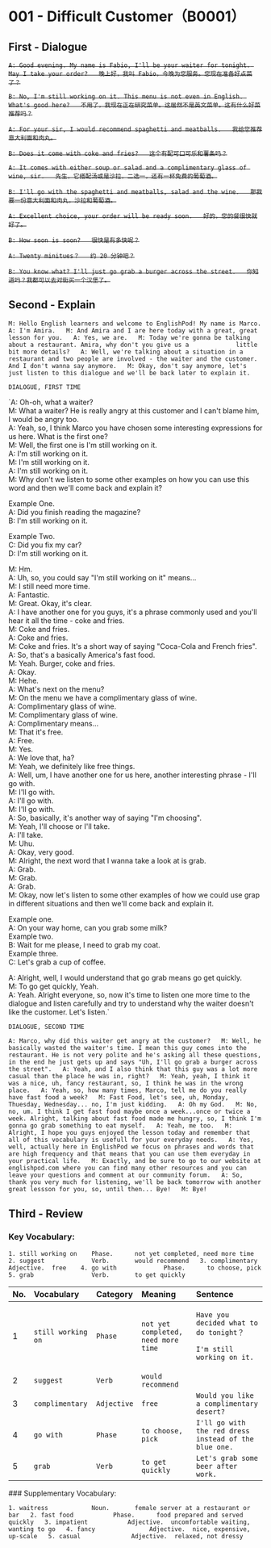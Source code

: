 # 001 - Difficult Customer（B0001）

## First - Dialogue

~~`A: Good evening. My name is Fabio, I'll be your waiter for tonight. May I take your order?  
   晚上好，我叫 Fabio，今晚为您服务。您现在准备好点菜了？`~~

~~`B: No, I'm still working on it. This menu is not even in English. What's good here?  
   不用了，我现在正在研究菜单。这居然不是英文菜单。这有什么好菜推荐吗？`~~

~~`A: For your sir, I would recommend spaghetti and meatballs.  
   我给您推荐意大利面和肉丸。`~~

~~`B: Does it come with coke and fries?  
   这个有配可口可乐和薯条吗？`~~

~~`A: It comes with either soup or salad and a complimentary glass of wine, sir.  
   先生，它搭配汤或是沙拉，二选一，还有一杯免费的葡萄酒。`~~

~~`B: I'll go with the spaghetti and meatballs, salad and the wine.  
   那我要一份意大利面和肉丸，沙拉和葡萄酒。`~~

~~`A: Excellent choice, your order will be ready soon.  
   好的，您的餐很快就好了。`~~

~~`B: How soon is soon?  
   很快是有多快呢？`~~

~~`A: Twenty minitues？  
   约 20 分钟吧？`~~

~~`B: You know what? I'll just go grab a burger across the street.  
   你知道吗？我都可以去对街买一个汉堡了。`~~

## Second - Explain

`M: Hello English learners and welcome to EnglishPod! My name is Marco.  
A: I'm Amira.  
M: And Amira and I are here today with a great, great lesson for you.  
A: Yes, we are.  
M: Today we're gonna be talking about a restaurant. Amira, why don't you give us a             little bit more details?  
A: Well, we're talking about a situation in a restaurant and two people are involved - the waiter and the customer. And I don't wanna say anymore.  
M: Okay, don't say anymore, let's just listen to this dialogue and we'll be back later to explain it.`

`DIALOGUE, FIRST TIME`

`A: Oh-oh, what a waiter?  
M: What a waiter? He is really angry at this customer and I can't blame him, I would be angry too.  
A: Yeah, so, I think Marco you have chosen some interesting expressions for us here. What is the first one?  
M: Well, the first one is I'm still working on it.  
A: I'm still working on it.  
M: I'm still working on it.  
A: I'm still working on it.  
M: Why don't we listen to some other examples on how you can use this word and then we'll come back and explain it?  
  
Example One.  
A: Did you finish reading the magazine?  
B: I'm still working on it.  
  
Example Two.  
C: Did you fix my car?  
D: I'm still working on it.  
  
M: Hm.  
A: Uh, so, you could say "I'm still working on it" means...  
M: I still need more time.  
A: Fantastic.  
M: Great. Okay, it's clear.  
A: I have another one for you guys, it's a phrase commonly used and you'll hear it all the time - coke and fries.  
M: Coke and fries.  
A: Coke and fries.  
M: Coke and fries. It's a short way of saying "Coca-Cola and French fries".  
A: So, that's a basically America's fast food.  
M: Yeah. Burger, coke and fries.  
A: Okay.  
M: Hehe.  
A: What's next on the menu?  
M: On the menu we have a complimentary glass of wine.  
A: Complimentary glass of wine.  
M: Complimentary glass of wine.  
A: Complimentary means...  
M: That it's free.  
A: Free.  
M: Yes.  
A: We love that, ha?  
M: Yeah, we definitely like free things.  
A: Well, um, I have another one for us here, another interesting phrase - I'll go with.  
M: I'll go with.  
A: I'll go with.  
M: I'll go with.  
A: So, basically, it's another way of saying "I'm choosing".  
M: Yeah, I'll choose or I'll take.  
A: I'll take.  
M: Uhu.  
A: Okay, very good.  
M: Alright, the next word that I wanna take a look at is grab.  
A: Grab.  
M: Grab.  
A: Grab.  
M: Okay, now let's listen to some other examples of how we could use grap in different situations and then we'll come back and explain it.  
  
Example one.  
A: On your way home, can you grab some milk?  
Example two.  
B: Wait for me please, I need to grab my coat.  
Example three.  
C: Let's grab a cup of coffee.  
  
A: Alright, well, I would understand that go grab means go get quickly.  
M: To go get quickly, Yeah.  
A: Yeah. Alright everyone, so, now it's time to listen one more time to the dialogue and listen carefully and try to understand why the waiter doesn't like the customer. Let's listen.`

`DIALOGUE, SECOND TIME`

`A: Marco, why did this waiter get angry at the customer?  
M: Well, he basically wasted the waiter's time. I mean this guy comes into the restaurant. He is not very polite and he's asking all these questions, in the end he just gets up and says "Uh, I'll go grab a burger across the street".  
A: Yeah, and I also think that this guy was a lot more casual than the place he was in, right?  
M: Yeah, yeah, I think it was a nice, uh, fancy restaurant, so, I think he was in the wrong place.  
A: Yeah, so, how many times, Marco, tell me do you really have fast food a week?  
M: Fast Food, let's see, uh, Monday, Thuesday, Wednesday... no, I'm just kidding.  
A: Oh my God.  
M: No, no, um. I think I get fast food maybe once a week...once or twice a week. Alright, talking about fast food made me hungry, so, I think I'm gonna go grab something to eat myself.  
A: Yeah, me too.  
M: Alright, I hope you guys enjoyed the lesson today and remember that all of this vocabulary is usefull for your everyday needs.  
A: Yes, well, actually here in EnglishPod we focus on phrases and words that are high frequency and that means that you can use them everyday in your practical life.  
M: Exactly, and be sure to go to our website at englishpod.com where you can find many other resources and you can leave your questions and comment at our community forum.  
A: So, thank you very much for listening, we'll be back tomorrow with another great lessson for you, so, until then... Bye!  
M: Bye!`

## Third - Review

### Key Vocabulary:

`1. still working on    Phase.      not yet completed, need more time  
2. suggest             Verb.       would recommend  
3. complimentary       Adjective.  free   
4. go with             Phase.      to choose, pick  
5. grab                Verb.       to get quickly`

<table>
  <thead>
    <tr>
      <th style="text-align:left">No.</th>
      <th style="text-align:left"><b>Vocabulary</b>
      </th>
      <th style="text-align:left"><b>Category</b>
      </th>
      <th style="text-align:left"><b>Meaning</b>
      </th>
      <th style="text-align:left"><b>Sentence</b>
      </th>
    </tr>
  </thead>
  <tbody>
    <tr>
      <td style="text-align:left">1</td>
      <td style="text-align:left"><code>still working on</code>
      </td>
      <td style="text-align:left"><code>Phase</code>
      </td>
      <td style="text-align:left"><code>not yet completed, need more time</code>
      </td>
      <td style="text-align:left">
        <p><code>Have you decided what to do tonight&#xFF1F;</code>
        </p>
        <p><code>I&apos;m still working on it.</code>
        </p>
      </td>
    </tr>
    <tr>
      <td style="text-align:left">2</td>
      <td style="text-align:left"><code>suggest</code>
      </td>
      <td style="text-align:left"><code>Verb</code>
      </td>
      <td style="text-align:left"><code>would recommend</code>
      </td>
      <td style="text-align:left"></td>
    </tr>
    <tr>
      <td style="text-align:left">3</td>
      <td style="text-align:left"><code>complimentary</code>
      </td>
      <td style="text-align:left"><code>Adjective</code>
      </td>
      <td style="text-align:left"><code>free</code>
      </td>
      <td style="text-align:left"><code>Would you like a complimentary desert?</code>
      </td>
    </tr>
    <tr>
      <td style="text-align:left">4</td>
      <td style="text-align:left"><code>go with</code>
      </td>
      <td style="text-align:left"><code>Phase</code>
      </td>
      <td style="text-align:left"><code>to choose, pick</code>
      </td>
      <td style="text-align:left"><code>I&apos;ll go with the red dress instead of the blue one.</code>
      </td>
    </tr>
    <tr>
      <td style="text-align:left">5</td>
      <td style="text-align:left"><code>grab</code>
      </td>
      <td style="text-align:left"><code>Verb</code>
      </td>
      <td style="text-align:left"><code>to get quickly</code>
      </td>
      <td style="text-align:left"><code>Let&apos;s grab some beer after work.</code>
      </td>
    </tr>
  </tbody>
</table>### Supplementary Vocabulary:

`1. waitress            Noun.       female server at a restaurant or bar  
2. fast food           Phase.      food prepared and served quickly  
3. impatient           Adjective.  uncomfortable waiting, wanting to go  
4. fancy               Adjective.  nice, expensive, up-scale  
5. casual              Adjective.  relaxed, not dressy`

